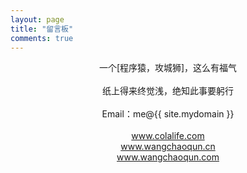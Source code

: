 ```yaml
---
layout: page
title: "留言板"
comments: true
---
```

<center>
	<div>
		一个[程序猿，攻城狮]，这么有福气<br/><br/>
		纸上得来终觉浅，绝知此事要躬行<br/><br/>
		Email：me@{{ site.mydomain }}<br/><br/>
		<a href="http://colalife.com" target="_blank">www.colalife.com</a><br/>
		<a href="http://wangchaoqun.cn" target="_blank">www.wangchaoqun.cn</a><br/>
		<a href="http://wangchaoqun.com" target="_blank">www.wangchaoqun.com</a><br/>
	</div>
</center>
